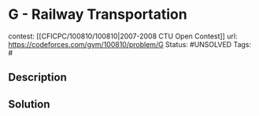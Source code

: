 # G - Railway Transportation

contest: [[CFICPC/100810/100810|2007-2008 CTU Open Contest]]
url: https://codeforces.com/gym/100810/problem/G
Status: #UNSOLVED
Tags: #

## Description

## Solution


